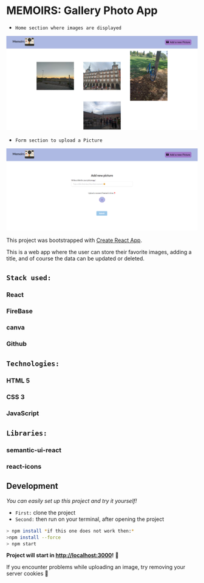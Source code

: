 # MEMOIRS: Gallery Photo App

<!-- ![](./src/asset/logoGA.png) -->

* `Home section where images are displayed`

![](./src/asset/home-gallery-app.png)

* `Form section to upload a Picture`

![](./src/asset/upload-form-gallery-app.png)

This project was bootstrapped with [Create React App](https://github.com/facebook/create-react-app).

This is a web app where the user can store their favorite images, adding a title, and of course the data can be updated or deleted.

## `Stack used:`

### React
### FireBase
### canva
### Github

## `Technologies:`

### HTML 5
### CSS 3
### JavaScript

## `Libraries:`

### semantic-ui-react
### react-icons

## Development
_You can easily set up this project and try it yourself!_

* `First:` clone the project
* `Second:` then run on your terminal, after opening the project

```bash
> npm install *if this one does not work then:*
>npm install --force
> npm start
```

**Project will start in [http://localhost:3000](http://localhost:3000)!** 🎉

If you encounter problems while uploading an image, try removing your server cookies 🍪
